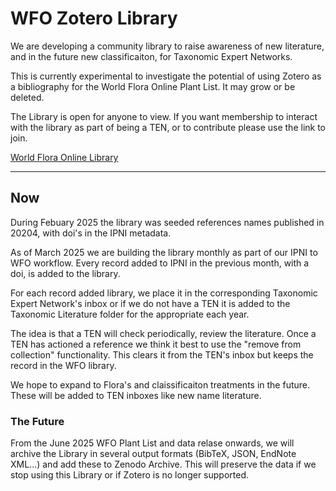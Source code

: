 # WFO Zotero Library

We are developing a community library to raise awareness of new literature, and in the future new classificaiton, for Taxonomic Expert Networks. 

This is currently experimental to investigate the potential of using Zotero as a bibliography for the World Flora Online Plant List. It may grow or be deleted.

The Library is open for anyone to view. If you want membership to interact with the library as part of being a TEN, or to contribute please use the link to join. 

[World Flora Online Library](https://www.zotero.org/groups/5760892/world_flora_online)

-----------------------------------------------------------------------------------------------------------------------------------------------------------------

## Now 

During Febuary 2025 the library was seeded references names published in 20204, with doi's in the IPNI metadata.

As of March 2025 we are building the library monthly as part of our IPNI to WFO workflow. Every record added to IPNI in the previous month, with a doi, is added to the library.

For each record added library, we place it in the corresponding Taxonomic Expert Network's inbox or if we do not have a TEN it is added to the Taxonomic Literature folder for the appropriate each year. 

The idea is that a TEN will check periodically, review the literature. Once a TEN has actioned a reference we think it best to use the "remove from collection" functionality. This clears it from the TEN's inbox but keeps the record in the WFO library.

We hope to expand to Flora's and claissificaiton treatments in the future. These will be added to TEN inboxes like new name literature.

### The Future

From the June 2025 WFO Plant List and data relase onwards, we will archive the Library in several output formats (BibTeX, JSON, EndNote XML...) and add these to Zenodo Archive. This will preserve the data if we stop using this Library or if Zotero is no longer supported.

